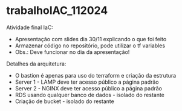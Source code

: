 # trabalhoIAC_112024

Atividade final IaC:
- Apresentação com slides dia 30/11 explicando o que foi feito
- Armazenar código no repositório, pode utilizar o tf variables
- Obs.: Deve funcionar no dia da apresentação!

Detalhes da arquitetura:
- O bastion é apenas para uso do terraform e criação da estrutura
- Server 1 - LAMP deve ter acesso público a página padrão
- Server 2 - NGINX deve ter acesso público a página padrão
- RDS usando qualquer banco de dados - isolado do restante
- Criação de bucket - isolado do restante
